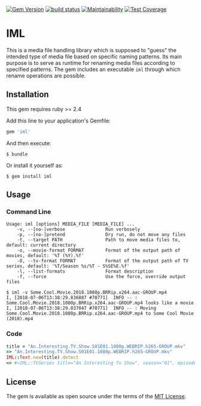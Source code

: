 [![Gem Version](https://badge.fury.io/rb/iml.svg)](https://badge.fury.io/rb/iml)
[![build status](https://travis-ci.org/aladac/iml.svg?branch=master)](https://travis-ci.org/aladac/iml)
[![Maintainability](https://api.codeclimate.com/v1/badges/232800c6e4d8778937b2/maintainability)](https://codeclimate.com/github/aladac/iml/maintainability)
[![Test Coverage](https://api.codeclimate.com/v1/badges/232800c6e4d8778937b2/test_coverage)](https://codeclimate.com/github/aladac/iml/test_coverage)

# IML

This is a media file handling library which is supposed to "guess" the intended type of media file based on specific naming patterns.
Its main purpose is to serve as runtime for renaming media files according to specified patterns.
The gem includes an executable `iml` through which rename operations are possible.

## Installation

This gem requires ruby >= 2.4

Add this line to your application's Gemfile:

```ruby
gem 'iml'
```

And then execute:

    $ bundle

Or install it yourself as:

    $ gem install iml

## Usage

### Command Line

```
Usage: iml [options] MEDIA_FILE [MEDIA_FILE] ...
    -v, --[no-]verbose               Run verbosely
    -p, --[no-]pretend               Dry run, do not move any files
    -t, --target PATH                Path to move media files to, default: current directory
    -o, --movie-format FORMAT        Format of the output path of movies, default: '%T (%Y).%f'
    -O, --tv-format FORMAT           Format of the output path of TV series, default: '%T/Season %s/%T - S%SE%E.%f'
    -l, --list-formats               Format description
    -f, --force                      Use the force, override output files

$ iml -v Some.Cool.Movie.2018.1080p.BRRip.x264.aac-GROUP.mp4
I, [2018-07-06T13:38:29.836887 #70771]  INFO -- : Some.Cool.Movie.2018.1080p.BRRip.x264.aac-GROUP.mp4 looks like a movie
I, [2018-07-06T13:38:29.837047 #70771]  INFO -- : Moving Some.Cool.Movie.2018.1080p.BRRip.x264.aac-GROUP.mp4 to Some Cool Movie (2018).mp4
```

### Code

```ruby
title = "An.Interesting.TV.Show.S01E01.1080p.WEBRIP.h265-GROUP.mkv"
=> "An.Interesting.TV.Show.S01E01.1080p.WEBRIP.h265-GROUP.mkv"
IML::Text.new(title).detect
=> #<IML::TVSeries title="An Interesting Tv Show", season="01", episode="01", quality="1080p", source="WEBRIP", codec="h265", group="GROUP", extension="mkv">
```

## License

The gem is available as open source under the terms of the [MIT License](https://opensource.org/licenses/MIT).
